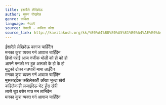 ```yaml
---
title: इशारैले लेखिदेऊ
author: सुमन पोखरेल
genre: कविता
language: नेपाली
source: नेपाली - कविता कोश
source_link: http://kavitakosh.org/kk/%E0%A4%B8%E0%A5%81%E0%A4%AE%E0%A4%A8_%E0%A4%AA%E0%A5%8B%E0%A4%96%E0%A4%B0%E0%A5%87%E0%A4%B2
---
```


ईशारैले लेखिदेऊ कागज चाहिँदैन  
मनका कुरा व्यक्त गर्न आवाज चाहिँदैन  
हिजो पराई आज नजीक भोली को हो को हो  
आफ्नै मनको भर हुन्न अरूको के हो के हो  
मुटुको ढोका नउघारी माया लाईँदैन  
मनका कुरा व्यक्त गर्न आवाज चाहिँदैन  
मुस्काइदेऊ कहिलेकाहीँ आँखा जुध्दा खेरी  
कहिलेकाहीँ लजाईदेऊ भेट हुँदा खेरी  
त्यसै चुप बसेर मात्र मन तानिदैन  
मनका कुरा व्यक्त गर्न आवाज चाहिँदैन
